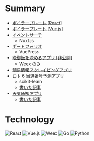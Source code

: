 # Summary

- [ボイラープレート [React]](https://github.com/kurosame/react-boilerplate)
- [ボイラープレート [Vue.js]](https://github.com/kurosame/vuejs-boilerplate)
- [イベントサーチ](https://event-search.netlify.com)
  - Nuxt.js
- [ポートフォリオ](https://portfolio-kurosame.netlify.com)
  - VuePress
- [晩御飯を決めるアプリ [非公開]](https://github.com/yumchaa/gohan)
  - Weex のみ
- [競馬情報スクレイピングアプリ](https://github.com/kurosame/keiba-db)
- ロト 6 当選番号予測アプリ
  - scikit-learn
  - [書いた記事](https://kurosame-th.hatenadiary.com/entry/2019/03/30/204921)
- [天気通知アプリ](https://github.com/kurosame/bots-python/blob/master/bots/weather.py)
  - [書いた記事](https://qiita.com/kurosame/items/b6dbc5a7d900e6dc2b6f)

# Technology

![React](/tools/react.png 'React')
![Vue.js](/tools/vuejs.png 'Vue.js')
![Weex](/tools/weex.png 'Weex')
![Go](/tools/go.png 'Go')
![Python](/tools/python.png 'Python')
